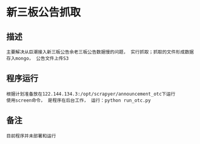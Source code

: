 新三板公告抓取
==============

描述
-----
    主要解决从巨潮接入新三板公告余老三板公告数据慢的问题， 实行抓取；抓取的文件形成数据存入mongo， 公告文件上传S3
    
程序运行
--------
    根据计划准备放在122.144.134.3:/opt/scrapyer/announcement_otc下运行
    使用screen命令， 是程序在后台工作， 运行：python run_otc.py
    
备注
------
    目前程序并未部署和运行

